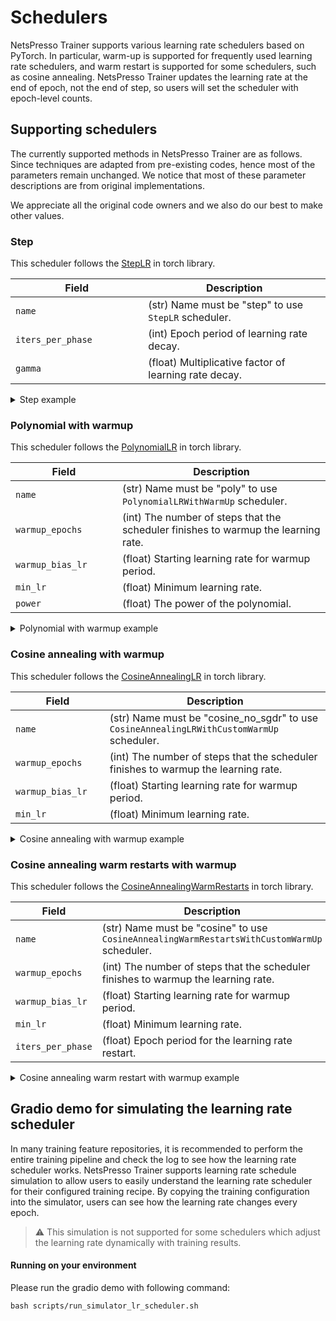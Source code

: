 # Schedulers

NetsPresso Trainer supports various learning rate schedulers based on PyTorch.
In particular, warm-up is supported for frequently used learning rate schedulers, and warm restart is supported for some schedulers, such as cosine annealing.
NetsPresso Trainer updates the learning rate at the end of epoch, not the end of step, so users will set the scheduler with epoch-level counts.

## Supporting schedulers

The currently supported methods in NetsPresso Trainer are as follows. Since techniques are adapted from pre-existing codes, hence most of the parameters remain unchanged. We notice that most of these parameter descriptions are from original implementations.

We appreciate all the original code owners and we also do our best to make other values.

### Step

This scheduler follows the [StepLR](https://pytorch.org/docs/stable/generated/torch.optim.lr_scheduler.StepLR.html#torch.optim.lr_scheduler.StepLR) in torch library.

| Field <img width=200/> | Description |
|---|---|
| `name` | (str) Name must be "step" to use `StepLR` scheduler. |
| `iters_per_phase` | (int) Epoch period of learning rate decay. |
| `gamma` | (float) Multiplicative factor of learning rate decay. |

<details>
  <summary>Step example</summary>
  ```yaml
  training:
    scheduler:
      name: step
      iters_per_phase: 1
      gamma: 0.1
  ```
</details>

### Polynomial with warmup

This scheduler follows the [PolynomialLR](https://pytorch.org/docs/stable/_modules/torch/optim/lr_scheduler.html#PolynomialLR) in torch library.

| Field <img width=200/> | Description |
|---|---|
| `name` | (str) Name must be "poly" to use `PolynomialLRWithWarmUp` scheduler. |
| `warmup_epochs` | (int) The number of steps that the scheduler finishes to warmup the learning rate. |
| `warmup_bias_lr` | (float) Starting learning rate for warmup period. |
| `min_lr` | (float) Minimum learning rate. |
| `power` | (float) The power of the polynomial. |

<details>
  <summary>Polynomial with warmup example</summary>
```yaml
training:
  scheduler:
    name: poly
    warmup_epochs: 5
    warmup_bias_lr: 1e-5
    min_lr: 1e-6
    power: 1.0
```
</details>

### Cosine annealing with warmup

This scheduler follows the [CosineAnnealingLR](https://pytorch.org/docs/stable/_modules/torch/optim/lr_scheduler.html#CosineAnnealingLR) in torch library.

| Field <img width=200/> | Description |
|---|---|
| `name` | (str) Name must be "cosine_no_sgdr" to use `CosineAnnealingLRWithCustomWarmUp` scheduler. |
| `warmup_epochs` | (int) The number of steps that the scheduler finishes to warmup the learning rate. |
| `warmup_bias_lr` | (float) Starting learning rate for warmup period. |
| `min_lr` | (float) Minimum learning rate. |

<details>
  <summary>Cosine annealing with warmup example</summary>
```yaml
training:
  scheduler:
    name: cosine_no_sgdr
    warmup_epochs: 5
    warmup_bias_lr: 1e-5
    min_lr: 1e-6
```
</details>

### Cosine annealing warm restarts with warmup

This scheduler follows the [CosineAnnealingWarmRestarts](https://pytorch.org/docs/stable/_modules/torch/optim/lr_scheduler.html#CosineAnnealingWarmRestarts) in torch library.

| Field <img width=200/> | Description |
|---|---|
| `name` | (str) Name must be "cosine" to use `CosineAnnealingWarmRestartsWithCustomWarmUp` scheduler. |
| `warmup_epochs` | (int) The number of steps that the scheduler finishes to warmup the learning rate. |
| `warmup_bias_lr` | (float) Starting learning rate for warmup period. |
| `min_lr` | (float) Minimum learning rate. |
| `iters_per_phase` | (float) Epoch period for the learning rate restart. |

<details>
  <summary>Cosine annealing warm restart with warmup example</summary>
```yaml
training:
  scheduler:
    name: cosine
    warmup_epochs: 5
    warmup_bias_lr: 1e-5
    min_lr: 1e-6
    iters_per_phase: 10
```
</details>

## Gradio demo for simulating the learning rate scheduler

In many training feature repositories, it is recommended to perform the entire training pipeline and check the log to see how the learning rate scheduler works.
NetsPresso Trainer supports learning rate schedule simulation to allow users to easily understand the learning rate scheduler for their configured training recipe.
By copying the training configuration into the simulator, users can see how the learning rate changes every epoch.

> :warning: This simulation is not supported for some schedulers which adjust the learning rate dynamically with training results.

#### Running on your environment

Please run the gradio demo with following command:

```
bash scripts/run_simulator_lr_scheduler.sh
```